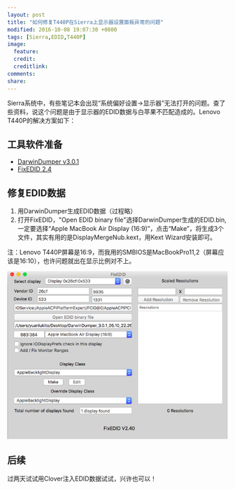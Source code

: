 ```yaml
---
layout: post
title: "如何修复T440P在Sierra上显示器设置面板异常的问题"
modified: 2016-10-08 19:07:30 +0800
tags: [Sierra,EDID,T440P]
image:
  feature: 
  credit: 
  creditlink: 
comments: 
share: 
---
```


Sierra系统中，有些笔记本会出现“系统偏好设置->显示器”无法打开的问题。查了些资料，说这个问题是由于显示器的EDID数据与白苹果不匹配造成的。Lenovo T440P的解决方案如下：

## 工具软件准备

* [DarwinDumper v3.0.1](https://bitbucket.org/blackosx/darwindumper/downloads)
* [FixEDID 2.4](https://github.com/andyvand/FixEDID_Devel)

## 修复EDID数据

1. 用DarwinDumper生成EDID数据（过程略）
2. 打开FixEDID，"Open EDID binary file"选择DarwinDumper生成的EDID.bin,一定要选择“Apple MacBook Air Display (16:9)”，点击“Make”，将生成3个文件，其实有用的是DisplayMergeNub.kext，用Kext Wizard安装即可。

注：Lenovo T440P屏幕是16:9，而我用的SMBIOS是MacBookPro11,2（屏幕应该是16:10），也许问题就出在显示比例对不上。

![fixedid](/upload/images/fixedid.png)

## 后续

过两天试试用Clover注入EDID数据试试，兴许也可以！



